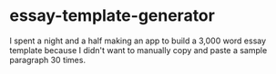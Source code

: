 # essay-template-generator
I spent a night and a half making an app to build a 3,000 word essay template because I didn't want to manually copy and paste a sample paragraph 30 times.
